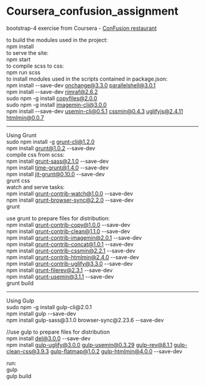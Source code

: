 # Coursera_confusion_assignment
bootstrap-4 exercise from Coursera - [ConFusion restaurant](https://bermarte.github.io/the_hills_html/Coursera_confusion_assignment/dist)<br>

to build the modules used in the project:<br>
npm install<br>
to serve the site:<br>
npm start<br>
to compile scss to css:<br>
npm run scss<br>
to  install modules used in the scripts contained in package.json:<br>
npm install --save-dev onchange@3.3.0 parallelshell@3.0.1<br>
npm install --save-dev rimraf@2.6.2<br>
sudo npm -g install copyfiles@2.0.0<br>
sudo npm -g install imagemin-cli@3.0.0<br>
npm install --save-dev usemin-cli@0.5.1 cssmin@0.4.3 uglifyjs@2.4.11 htmlmin@0.0.7<br>
<hr>

Using Grunt<br>
sudo npm install -g grunt-cli@1.2.0<br>
npm install grunt@1.0.2 --save-dev<br>
compile css from scss:<br>
npm install grunt-sass@2.1.0 --save-dev<br>
npm install time-grunt@1.4.0 --save-dev<br>
npm install jit-grunt@0.10.0 --save-dev<br>
grunt css<br>
watch and serve tasks:<br>
npm install grunt-contrib-watch@1.0.0 --save-dev<br>
npm install grunt-browser-sync@2.2.0 --save-dev<br>
grunt<br>

use grunt to prepare files for distribution:<br>
npm install grunt-contrib-copy@1.0.0 --save-dev<br>
npm install grunt-contrib-clean@1.1.0 --save-dev<br>
npm install grunt-contrib-imagemin@2.0.1 --save-dev<br>
npm install grunt-contrib-concat@1.0.1 --save-dev<br>
npm install grunt-contrib-cssmin@2.2.1 --save-dev<br>
npm install grunt-contrib-htmlmin@2.4.0 --save-dev<br>
npm install grunt-contrib-uglify@3.3.0 --save-dev<br>
npm install grunt-filerev@2.3.1 --save-dev<br>
npm install grunt-usemin@3.1.1 --save-dev<br>
grunt build<br>

<hr>
Using Gulp<br>
sudo npm -g install gulp-cli@2.0.1<br>
npm install gulp --save-dev<br>
npm install gulp-sass@3.1.0  browser-sync@2.23.6 --save-dev<br>

//use gulp to prepare files for distribution<br>
npm install del@3.0.0 --save-dev<br>
npm install gulp-uglify@3.0.0 gulp-usemin@0.3.29 gulp-rev@8.1.1 gulp-clean-css@3.9.3 gulp-flatmap@1.0.2 gulp-htmlmin@4.0.0 --save-dev

run:<br>
gulp<br>
gulp build
